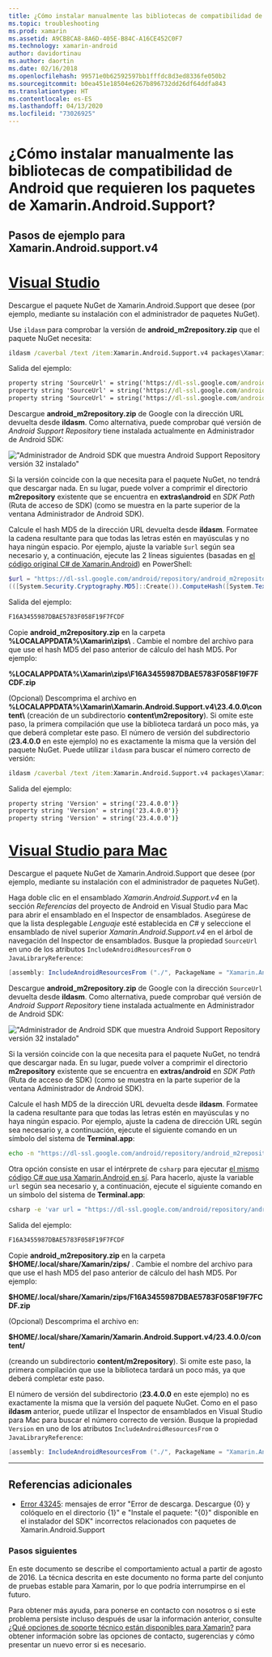 ```yaml
---
title: ¿Cómo instalar manualmente las bibliotecas de compatibilidad de Android que requieren los paquetes de Xamarin.Android.Support?
ms.topic: troubleshooting
ms.prod: xamarin
ms.assetid: A9CB8CA8-8A6D-405E-B84C-A16CE452C0F7
ms.technology: xamarin-android
author: davidortinau
ms.author: daortin
ms.date: 02/16/2018
ms.openlocfilehash: 99571e0b62592597bb1fffdc8d3ed8336fe050b2
ms.sourcegitcommit: b0ea451e18504e6267b896732dd26df64ddfa843
ms.translationtype: HT
ms.contentlocale: es-ES
ms.lasthandoff: 04/13/2020
ms.locfileid: "73026925"
---
```

# <a name="how-can-i-manually-install-the-android-support-libraries-required-by-the-xamarinandroidsupport-packages"></a>¿Cómo instalar manualmente las bibliotecas de compatibilidad de Android que requieren los paquetes de Xamarin.Android.Support?

## <a name="example-steps-for-xamarinandroidsupportv4"></a>Pasos de ejemplo para Xamarin.Android.support.v4 

# <a name="visual-studio"></a>[Visual Studio](#tab/windows)

Descargue el paquete NuGet de Xamarin.Android.Support que desee (por ejemplo, mediante su instalación con el administrador de paquetes NuGet).

Use `ildasm` para comprobar la versión de **android_m2repository.zip** que el paquete NuGet necesita:

```cmd
ildasm /caverbal /text /item:Xamarin.Android.Support.v4 packages\Xamarin.Android.Support.v4.23.4.0.1\lib\MonoAndroid403\Xamarin.Android.Support.v4.dll | findstr SourceUrl
```

Salida del ejemplo:

```cmd
property string 'SourceUrl' = string('https://dl-ssl.google.com/android/repository/android_m2repository_r32.zip')
property string 'SourceUrl' = string('https://dl-ssl.google.com/android/repository/android_m2repository_r32.zip')
property string 'SourceUrl' = string('https://dl-ssl.google.com/android/repository/android_m2repository_r32.zip')
```

Descargue **android\_m2repository.zip** de Google con la dirección URL devuelta desde **ildasm**. Como alternativa, puede comprobar qué versión de _Android Support Repository_ tiene instalada actualmente en Administrador de Android SDK:

!["Administrador de Android SDK que muestra Android Support Repository versión 32 instalado"](install-android-support-library-images/sdk-extras.png)

Si la versión coincide con la que necesita para el paquete NuGet, no tendrá que descargar nada. En su lugar, puede volver a comprimir el directorio **m2repository** existente que se encuentra en **extras\\android** en _SDK Path_ (Ruta de acceso de SDK) (como se muestra en la parte superior de la ventana Administrador de Android SDK).

Calcule el hash MD5 de la dirección URL devuelta desde **ildasm**. Formatee la cadena resultante para que todas las letras estén en mayúsculas y no haya ningún espacio. Por ejemplo, ajuste la variable `$url` según sea necesario y, a continuación, ejecute las 2 líneas siguientes (basadas en [el código original C# de Xamarin.Android](https://github.com/xamarin/xamarin-android/blob/8e8a4dd90f26eb39172876cc52181b6639e20524/src/Xamarin.Android.Build.Tasks/Tasks/GetAdditionalResourcesFromAssemblies.cs#L208)) en PowerShell:

```powershell
$url = "https://dl-ssl.google.com/android/repository/android_m2repository_r32.zip"
(([System.Security.Cryptography.MD5]::Create()).ComputeHash([System.Text.Encoding]::UTF8.GetBytes($url)) | %{ $_.ToString("X02") }) -join ""
```

Salida del ejemplo:

```powershell
F16A3455987DBAE5783F058F19F7FCDF
```

Copie **android\_m2repository.zip** en la carpeta **%LOCALAPPDATA%\\Xamarin\\zips\\** . Cambie el nombre del archivo para que use el hash MD5 del paso anterior de cálculo del hash MD5. Por ejemplo:

**%LOCALAPPDATA%\\Xamarin\\zips\\F16A3455987DBAE5783F058F19F7FCDF.zip**

(Opcional) Descomprima el archivo en **%LOCALAPPDATA%\\Xamarin\\Xamarin.Android.Support.v4\\23.4.0.0\\content\\** (creación de un subdirectorio **content\\m2repository**). Si omite este paso, la primera compilación que use la biblioteca tardará un poco más, ya que deberá completar este paso.
El número de versión del subdirectorio (**23.4.0.0** en este ejemplo) no es exactamente la misma que la versión del paquete NuGet. Puede utilizar `ildasm` para buscar el número correcto de versión:

```cmd
ildasm /caverbal /text /item:Xamarin.Android.Support.v4 packages\Xamarin.Android.Support.v4.23.4.0.1\lib\MonoAndroid403\Xamarin.Android.Support.v4.dll | findstr /C:"string 'Version'"
```

Salida del ejemplo:

```cmd
property string 'Version' = string('23.4.0.0')}
property string 'Version' = string('23.4.0.0')}
property string 'Version' = string('23.4.0.0')}
```

# <a name="visual-studio-for-mac"></a>[Visual Studio para Mac](#tab/macos)

Descargue el paquete NuGet de Xamarin.Android.Support que desee (por ejemplo, mediante su instalación con el administrador de paquetes NuGet).

Haga doble clic en el ensamblado _Xamarin.Android.Support.v4_ en la sección _Referencias_ del proyecto de Android en Visual Studio para Mac para abrir el ensamblado en el Inspector de ensamblados. Asegúrese de que la lista desplegable _Lenguaje_ esté establecida en _C#_ y seleccione el ensamblado de nivel superior _Xamarin.Android.Support.v4_ en el árbol de navegación del Inspector de ensamblados. Busque la propiedad `SourceUrl` en uno de los atributos `IncludeAndroidResourcesFrom` o `JavaLibraryReference`:

```csharp
[assembly: IncludeAndroidResourcesFrom ("./", PackageName = "Xamarin.Android.Support.v4", SourceUrl = "https://dl-ssl.google.com/android/repository/android_m2repository_r32.zip", EmbeddedArchive = "m2repository/com/android/support/support-v4/23.4.0/support-v4-23.4.0.aar", Version = "23.4.0.0")]
```

Descargue **android\_m2repository.zip** de Google con la dirección `SourceUrl` devuelta desde **ildasm**. Como alternativa, puede comprobar qué versión de _Android Support Repository_ tiene instalada actualmente en Administrador de Android SDK:

!["Administrador de Android SDK que muestra Android Support Repository versión 32 instalado"](install-android-support-library-images/sdk-extras.png)

Si la versión coincide con la que necesita para el paquete NuGet, no tendrá que descargar nada. En su lugar, puede volver a comprimir el directorio **m2repository** existente que se encuentra en **extras/android** en _SDK Path_ (Ruta de acceso de SDK) (como se muestra en la parte superior de la ventana Administrador de Android SDK).

Calcule el hash MD5 de la dirección URL devuelta desde **ildasm**. Formatee la cadena resultante para que todas las letras estén en mayúsculas y no haya ningún espacio. Por ejemplo, ajuste la cadena de dirección URL según sea necesario y, a continuación, ejecute el siguiente comando en un símbolo del sistema de **Terminal.app**:

```bash
echo -n "https://dl-ssl.google.com/android/repository/android_m2repository_r32.zip" | md5 | tr '[:lower:]' '[:upper:]'
```

Otra opción consiste en usar el intérprete de `csharp` para ejecutar [el mismo código C# que usa Xamarin.Android en sí](https://github.com/xamarin/xamarin-android/blob/8e8a4dd90f26eb39172876cc52181b6639e20524/src/Xamarin.Android.Build.Tasks/Tasks/GetAdditionalResourcesFromAssemblies.cs#L208).
Para hacerlo, ajuste la variable `url` según sea necesario y, a continuación, ejecute el siguiente comando en un símbolo del sistema de **Terminal.app**:

```bash
csharp -e 'var url = "https://dl-ssl.google.com/android/repository/android_m2repository_r32.zip"; string.Concat((System.Security.Cryptography.MD5.Create().ComputeHash(System.Text.Encoding.UTF8.GetBytes(url))).Select(b => b.ToString("X02")))'
```

Salida del ejemplo:

```bash
F16A3455987DBAE5783F058F19F7FCDF
```

Copie **android\_m2repository.zip** en la carpeta **$HOME/.local/share/Xamarin/zips/** . Cambie el nombre del archivo para que use el hash MD5 del paso anterior de cálculo del hash MD5. Por ejemplo:

**$HOME/.local/share/Xamarin/zips/F16A3455987DBAE5783F058F19F7FCDF.zip**

(Opcional) Descomprima el archivo en: 

**$HOME/.local/share/Xamarin/Xamarin.Android.Support.v4/23.4.0.0/content/**

(creando un subdirectorio **content/m2repository**). Si omite este paso, la primera compilación que use la biblioteca tardará un poco más, ya que deberá completar este paso.

El número de versión del subdirectorio (**23.4.0.0** en este ejemplo) no es exactamente la misma que la versión del paquete NuGet. Como en el paso **ildasm** anterior, puede utilizar el Inspector de ensamblados en Visual Studio para Mac para buscar el número correcto de versión. Busque la propiedad `Version` en uno de los atributos `IncludeAndroidResourcesFrom` o `JavaLibraryReference`:

```csharp
[assembly: IncludeAndroidResourcesFrom ("./", PackageName = "Xamarin.Android.Support.v4", SourceUrl = "https://dl-ssl.google.com/android/repository/android_m2repository_r32.zip", EmbeddedArchive = "m2repository/com/android/support/support-v4/23.4.0/support-v4-23.4.0.aar", Version = "23.4.0.0")]
```

-----

## <a name="additional-references"></a>Referencias adicionales

- [Error 43245](https://bugzilla.xamarin.com/show_bug.cgi?id=43245): mensajes de error "Error de descarga. Descargue {0} y colóquelo en el directorio {1}" e "Instale el paquete: "{0}" disponible en el instalador del SDK" incorrectos relacionados con paquetes de Xamarin.Android.Support

### <a name="next-steps"></a>Pasos siguientes

En este documento se describe el comportamiento actual a partir de agosto de 2016. La técnica descrita en este documento no forma parte del conjunto de pruebas estable para Xamarin, por lo que podría interrumpirse en el futuro.

Para obtener más ayuda, para ponerse en contacto con nosotros o si este problema persiste incluso después de usar la información anterior, consulte [¿Qué opciones de soporte técnico están disponibles para Xamarin?](~/cross-platform/troubleshooting/support-options.md) para obtener información sobre las opciones de contacto, sugerencias y cómo presentar un nuevo error si es necesario.
